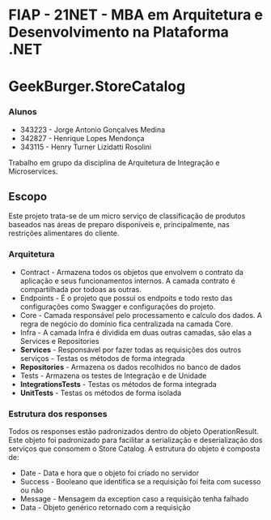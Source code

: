 # FIAP - 21NET - MBA em Arquitetura e Desenvolvimento na Plataforma .NET
# GeekBurger.StoreCatalog

### Alunos
* 343223 - Jorge Antonio Gonçalves Medina
* 342827 - Henrique Lopes Mendonça
* 343115 - Henry Turner Lizidatti Rosolini

Trabalho em grupo da disciplina de Arquitetura de Integração e Microservices.

## Escopo
Este projeto trata-se de um micro serviço de classificação de produtos baseados nas áreas de preparo disponíveis e, principalmente, nas restrições alimentares do cliente.

### Arquitetura
* Contract - Armazena todos os objetos que envolvem o contrato da aplicação e seus funcionamentos internos. A camada contrato é compartilhada por todoas as outras.
* Endpoints - É o projeto que possui os endpoits e todo resto das configurações como Swagger e configurações do projeto. 
* Core - Camada responsável pelo processamento e calculo dos dados. A regra de negócio do domínio fica centralizada na camada Core.
* Infra - A camada Infra é dividida em duas outras camadas, são elas a Services e Repositories
* **Services** - Responsável por fazer todas as requisições dos outros serviços - Testas os métodos de forma integrada
* **Repositories** - Armazena os dados recolhidos no banco de dados
* Tests - Armazena os testes de Integração e de Unidade
* **IntegrationsTests** - Testas os métodos de forma integrada
* **UnitTests** - Testas os métodos de forma isolada

### Estrutura dos responses
Todos os responses estão padronizados dentro do objeto OperationResult. Este objeto foi padronizado para facilitar a serialização e deserialização dos serviços que consomem o Store Catalog. A estrutura do objeto é composta de:
* Date - Data e hora que o objeto foi criado no servidor
* Success - Booleano que identifica se a requisição foi feita com sucesso ou não
* Message - Mensagem da exception caso a requisição tenha falhado
* Data - Objeto genérico retornado com a requisição
